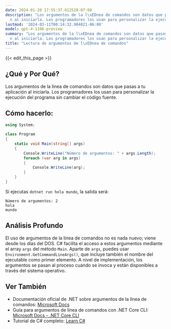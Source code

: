 ```yaml
---
date: 2024-01-20 17:55:37.612528-07:00
description: "Los argumentos de la l\xEDnea de comandos son datos que pasas a tu aplicaci\xF3\
  n al iniciarla. Los programadores los usan para personalizar la ejecuci\xF3n del\u2026"
lastmod: '2024-03-11T00:14:32.904021-06:00'
model: gpt-4-1106-preview
summary: "Los argumentos de la l\xEDnea de comandos son datos que pasas a tu aplicaci\xF3\
  n al iniciarla. Los programadores los usan para personalizar la ejecuci\xF3n del\u2026"
title: "Lectura de argumentos de l\xEDnea de comandos"
---
```


{{< edit_this_page >}}

## ¿Qué y Por Qué?
Los argumentos de la línea de comandos son datos que pasas a tu aplicación al iniciarla. Los programadores los usan para personalizar la ejecución del programa sin cambiar el código fuente.

## Cómo hacerlo:
```C#
using System;

class Program
{
    static void Main(string[] args)
    {
        Console.WriteLine("Número de argumentos: " + args.Length);
        foreach (var arg in args)
        {
            Console.WriteLine(arg);
        }
    }
}
```

Si ejecutas `dotnet run hola mundo`, la salida será:

```
Número de argumentos: 2
hola
mundo
```

## Análisis Profundo
El uso de argumentos de la línea de comandos no es nada nuevo; viene desde los días del DOS. C# facilita el acceso a estos argumentos mediante el array `args` del método `Main`. Aparte de `args`, puedes usar `Environment.GetCommandLineArgs()`, que incluye también el nombre del ejecutable como primer elemento. A nivel de implementación, los argumentos se pasan al proceso cuando se invoca y están disponibles a través del sistema operativo.

## Ver También
- Documentación oficial de .NET sobre argumentos de la línea de comandos: [Microsoft Docs](https://docs.microsoft.com/en-us/dotnet/csharp/programming-guide/main-and-command-args/)
- Guía para argumentos de línea de comandos con .NET Core CLI: [Microsoft Docs - .NET Core CLI](https://docs.microsoft.com/en-us/dotnet/core/tools/)
- Tutorial de C# completo: [Learn C#](https://learn.microsoft.com/en-us/dotnet/csharp/)
